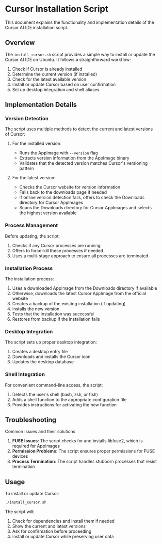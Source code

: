 # Cursor Installation Script

This document explains the functionality and implementation details of the Cursor AI IDE installation script.

## Overview

The `install_cursor.sh` script provides a simple way to install or update the Cursor AI IDE on Ubuntu. It follows a straightforward workflow:

1. Check if Cursor is already installed
2. Determine the current version (if installed)
3. Check for the latest available version
4. Install or update Cursor based on user confirmation
5. Set up desktop integration and shell aliases

## Implementation Details

### Version Detection

The script uses multiple methods to detect the current and latest versions of Cursor:

1. For the installed version:
   - Runs the AppImage with `--version` flag
   - Extracts version information from the AppImage binary
   - Validates that the detected version matches Cursor's versioning pattern

2. For the latest version:
   - Checks the Cursor website for version information
   - Falls back to the downloads page if needed
   - If online version detection fails, offers to check the Downloads directory for Cursor AppImages
   - Scans the Downloads directory for Cursor AppImages and selects the highest version available

### Process Management

Before updating, the script:
1. Checks if any Cursor processes are running
2. Offers to force-kill these processes if needed
3. Uses a multi-stage approach to ensure all processes are terminated

### Installation Process

The installation process:
1. Uses a downloaded AppImage from the Downloads directory if available
2. Otherwise, downloads the latest Cursor AppImage from the official website
3. Creates a backup of the existing installation (if updating)
4. Installs the new version
5. Tests that the installation was successful
6. Restores from backup if the installation fails

### Desktop Integration

The script sets up proper desktop integration:
1. Creates a desktop entry file
2. Downloads and installs the Cursor icon
3. Updates the desktop database

### Shell Integration

For convenient command-line access, the script:
1. Detects the user's shell (bash, zsh, or fish)
2. Adds a shell function to the appropriate configuration file
3. Provides instructions for activating the new function

## Troubleshooting

Common issues and their solutions:

1. **FUSE Issues**: The script checks for and installs libfuse2, which is required for AppImages
2. **Permission Problems**: The script ensures proper permissions for FUSE devices
3. **Process Termination**: The script handles stubborn processes that resist termination

## Usage

To install or update Cursor:

```bash
./install_cursor.sh
```

The script will:
1. Check for dependencies and install them if needed
2. Show the current and latest versions
3. Ask for confirmation before proceeding
4. Install or update Cursor while preserving user data 